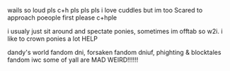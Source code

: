 wails so loud pls c+h pls pls pls i love cuddles but im too Scared to approach poeople   first  please c+hple

i usualy just sit around and spectate ponies, sometimes im offtab so w2i. i like to crown ponies a lot HELP

dandy's world fandom dni, forsaken fandom dniuf, phighting & blocktales fandom iwc some of yall are MAD WEIRD!!!!!!


<!---
phighterfifteen/phighterfifteen is a ✨ special ✨ repository because its `README.md` (this file) appears on your GitHub profile.
You can click the Preview link to take a look at your changes.
--->
